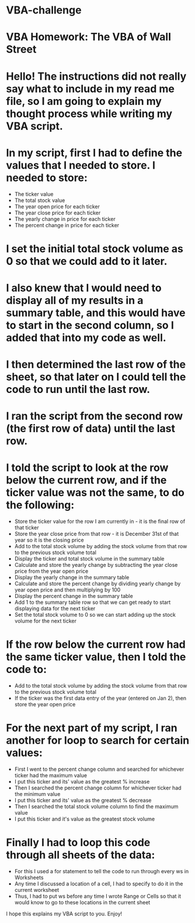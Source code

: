# VBA-challenge

# VBA Homework: The VBA of Wall Street

# Hello! The instructions did not really say what to include in my read me file, so I am going to explain my thought process while writing my VBA script.

# In my script, first I had to define the values that I needed to store. I needed to store:
- The ticker value
- The total stock value
- The year open price for each ticker
- The year close price for each ticker
- The yearly change in price for each ticker
- The percent change in price for each ticker

# I set the initial total stock volume as 0 so that we could add to it later.

# I also knew that I would need to display all of my results in a summary table, and this would have to start in the second column, so I added that into my code as well.

# I then determined the last row of the sheet, so that later on I could tell the code to run until the last row.

# I ran the script from the second row (the first row of data) until the last row. 

# I told the script to look at the row below the current row, and if the ticker value was not the same, to do the following:
- Store the ticker value for the row I am currently in - it is the final row of that ticker
- Store the year close price from that row - it is December 31st of that year so it is the closing price
- Add to the total stock volume by adding the stock volume from that row to the previous stock volume total
- Display the ticker and total stock volume in the summary table
- Calculate and store the yearly change by subtracting the year close price from the year open price
- Display the yearly change in the summary table
- Calculate and store the percent change by dividing yearly change by year open price and then multiplying by 100
- Display the percent change in the summary table
- Add 1 to the summary table row so that we can get ready to start displaying data for the next ticker
- Set the total stock volume to 0 so we can start adding up the stock volume for the next ticker

# If the row below the current row had the same ticker value, then I told the code to:
- Add to the total stock volume by adding the stock volume from that row to the previous stock volume total
- If the ticker was the first data entry of the year (entered on Jan 2), then store the year open price

# For the next part of my script, I ran another for loop to search for certain values:
- First I went to the percent change column and searched for whichever ticker had the maximum value
- I put this ticker and its' value as the greatest % increase
- Then I searched the percent change column for whichever ticker had the minimum value
- I put this ticker and its' value as the greatest % decrease
- Then I searched the total stock volume column to find the maximum value
- I put this ticker and it's value as the greatest stock volume

# Finally I had to loop this code through all sheets of the data:
- For this I used a for statement to tell the code to run through every ws in Worksheets
- Any time I discussed a location of a cell, I had to specify to do it in the current worksheet
- Thus, I had to put ws before any time I wrote Range or Cells so that it would know to go to these locations in the current sheet

I hope this explains my VBA script to you. Enjoy!
